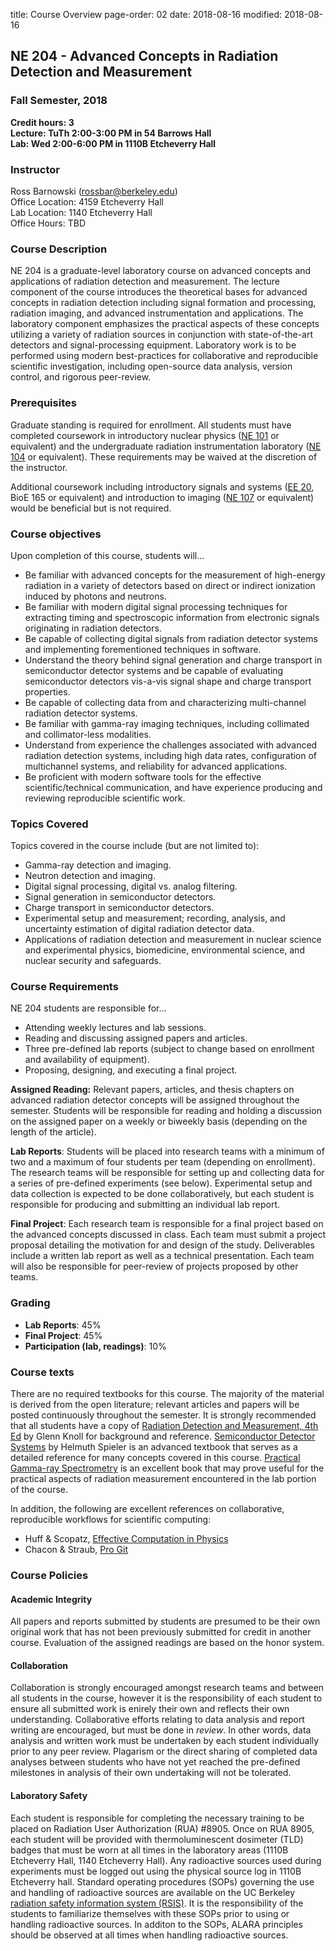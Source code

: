 title: Course Overview
page-order: 02
date: 2018-08-16
modified: 2018-08-16

## NE 204 - Advanced Concepts in Radiation Detection and Measurement
### Fall Semester, 2018

**Credit hours: 3**  
**Lecture: TuTh 2:00-3:00 PM in 54 Barrows Hall**  
**Lab:     Wed 2:00-6:00 PM in 1110B Etcheverry Hall**


### Instructor

Ross Barnowski (rossbar@berkeley.edu)  
Office Location: 4159 Etcheverry Hall  
Lab Location: 1140 Etcheverry Hall  
Office Hours: TBD  

### Course Description

NE 204 is a graduate-level laboratory course on advanced concepts and
applications of radiation detection and measurement.
The lecture component of the course introduces the theoretical bases for
advanced concepts in radiation detection including signal formation and
processing, radiation imaging, and advanced instrumentation and applications.
The laboratory component emphasizes the practical aspects of these concepts
utilizing a variety of radiation sources in conjunction with state-of-the-art
detectors and signal-processing equipment.
Laboratory work is to be performed using modern best-practices for 
collaborative and reproducible scientific investigation, including open-source
data analysis, version control, and rigorous peer-review.

### Prerequisites

Graduate standing is required for enrollment.
All students must have completed coursework in introductory nuclear physics
([NE 101](https://www.nuc.berkeley.edu/courses/ne-101) or equivalent) and the
undergraduate radiation instrumentation laboratory 
([NE 104](https://www.nuc.berkeley.edu/courses/ne-104) or equivalent).
These requirements may be waived at the discretion of the instructor.  

Additional coursework including introductory signals and systems 
([EE 20](https://inst.eecs.berkeley.edu/~ee20/archives.html), BioE 165 or
equivalent) and introduction to imaging 
([NE 107](https://www.nuc.berkeley.edu/courses/ne-107) or equivalent) would be
beneficial but is not required.

### Course objectives

Upon completion of this course, students will...

 - Be familiar with advanced concepts for the measurement of high-energy 
   radiation in a variety of detectors based on direct or indirect ionization
   induced by photons and neutrons.
 - Be familiar with modern digital signal processing techniques for extracting
   timing and spectroscopic information from electronic signals originating in
   radiation detectors.
 - Be capable of collecting digital signals from radiation detector systems and
   implementing forementioned techniques in software.
 - Understand the theory behind signal generation and charge transport in
   semiconductor detector systems and be capable of evaluating semiconductor
   detectors vis-a-vis signal shape and charge transport properties.
 - Be capable of collecting data from and characterizing multi-channel
   radiation detector systems.
 - Be familiar with gamma-ray imaging techniques, including collimated and
   collimator-less modalities.
 - Understand from experience the challenges associated with advanced radiation
   detection systems, including high data rates, configuration of multichannel
   systems, and reliability for advanced applications.
 - Be proficient with modern software tools for the effective 
   scientific/technical communication, and have experience producing and
   reviewing reproducible scientific work.

### Topics Covered

Topics covered in the course include (but are not limited to):

 - Gamma-ray detection and imaging.
 - Neutron detection and imaging.
 - Digital signal processing, digital vs. analog filtering.
 - Signal generation in semiconductor detectors.
 - Charge transport in semiconductor detectors.
 - Experimental setup and measurement; recording, analysis, and uncertainty
   estimation of digital radiation detector data.
 - Applications of radiation detection and measurement in nuclear science and
   experimental physics, biomedicine, environmental science, and nuclear 
   security and safeguards.

### Course Requirements

NE 204 students are responsible for...

 - Attending weekly lectures and lab sessions.
 - Reading and discussing assigned papers and articles.
 - Three pre-defined lab reports (subject to change based on enrollment and 
   availability of equipment).
 - Proposing, designing, and executing a final project.

**Assigned Reading:** Relevant papers, articles, and thesis chapters on
advanced radiation detector concepts will be assigned throughout the semester.
Students will be responsible for reading and holding a discussion on the 
assigned paper on a weekly or biweekly basis (depending on the length of the
article).

**Lab Reports**: Students will be placed into research teams with a minimum of
two and a maximum of four students per team (depending on enrollment).
The research teams will be responsible for setting up and collecting data for
a series of pre-defined experiments (see below).
Experimental setup and data collection is expected to be done collaboratively,
but each student is responsible for producing and submitting an individual 
lab report.

**Final Project**: Each research team is responsible for a final project based
on the advanced concepts discussed in class.
Each team must submit a project proposal detailing the motivation for and 
design of the study.
Deliverables include a written lab report as well as a technical presentation.
Each team will also be responsible for peer-review of projects proposed by 
other teams.

### Grading

 - **Lab Reports**: 45%
 - **Final Project**: 45%
 - **Participation (lab, readings)**: 10%

### Course texts

There are no required textbooks for this course.
The majority of the material is derived from the open literature; relevant 
articles and papers will be posted continuously throughout the semester.
It is strongly recommended that all students have a copy of 
[Radiation Detection and Measurement, 4th Ed](https://www.wiley.com/en-us/Radiation+Detection+and+Measurement,+4th+Edition-p-9780470131480)
by Glenn Knoll for background and reference.
[Semiconductor Detector Systems](https://global.oup.com/academic/product/semiconductor-detector-systems-9780198527848?cc=us&lang=en&)
by Helmuth Spieler is an advanced textbook that serves as a detailed reference
for many concepts covered in this course.
[Practical Gamma-ray Spectrometry](http://onlinelibrary.wiley.com/book/10.1002/9780470861981)
is an excellent book that may prove useful for the practical aspects of
radiation measurement encountered in the lab portion of the course.

In addition, the following are excellent references on collaborative,
reproducible workflows for scientific computing:

 - Huff & Scopatz, [Effective Computation in Physics](http://physics.codes/)
 - Chacon & Straub, [Pro Git](https://git-scm.com/book/en/v2)

### Course Policies

#### Academic Integrity
All papers and reports submitted by students are presumed to be their own 
original work that has not been previously submitted for credit in another
course.
Evaluation of the assigned readings are based on the honor system.

#### Collaboration
Collaboration is strongly encouraged amongst research teams and between all 
students in the course, however it is the responsibility of each student to
ensure all submitted work is enirely their own and reflects their own 
understanding.
Collaborative efforts relating to data analysis and report writing are 
encouraged, but must be done in *review*.
In other words, data analysis and written work must be undertaken by each 
student individually prior to any peer review.
Plagarism or the direct sharing of completed data analyses between students who
have not yet reached the pre-defined milestones in analysis of their own
undertaking will not be tolerated.

#### Laboratory Safety
Each student is responsible for completing the necessary training to be placed
on Radiation User Authorization (RUA) #8905.
Once on RUA 8905, each student will be provided with thermoluminescent 
dosimeter (TLD) badges that must be worn at all times in the laboratory areas
(1110B Etcheverry Hall, 1140 Etcheverry Hall).
Any radioactive sources used during experiments must be logged out using the
physical source log in 1110B Etcheverry hall.
Standard operating procedures (SOPs) governing the use and handling of 
radioactive sources are available on the UC Berkeley
[radiation safety information system (RSIS)](https://ehs.berkeley.edu/radiation-safety/radiation-safety-information-system-rsis).
It is the responsibility of the students to familiarize themselves with these
SOPs prior to using or handling radioactive sources.
In additon to the SOPs, ALARA principles should be observed at all times when
handling radioactive sources.

